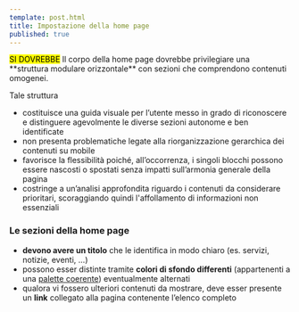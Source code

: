 ```yaml
---
template: post.html
title: Impostazione della home page
published: true
---
```


<div class="lg-callout lg-callout-should">
<mark>SI DOVREBBE</mark>
Il corpo della home page dovrebbe privilegiare una **struttura modulare orizzontale** con sezioni che comprendono contenuti omogenei.
</div>

Tale struttura

- costituisce una guida visuale per l’utente messo in grado di riconoscere e distinguere agevolmente le diverse sezioni autonome e ben identificate
- non presenta problematiche legate alla riorganizzazione gerarchica dei contenuti su mobile
- favorisce la flessibilità poiché, all’occorrenza, i singoli blocchi possono essere nascosti o spostati senza impatti sull’armonia generale della pagina
- costringe a un’analisi approfondita riguardo i contenuti da considerare prioritari, scoraggiando quindi l'affollamento di informazioni non essenziali

### Le sezioni della home page

- **devono avere un titolo** che le identifica in modo chiaro (es. servizi, notizie, eventi, ...)
- possono esser distinte tramite **colori di sfondo differenti** (appartenenti a una [palette coerente](/linee-guida/visual-design/colori)) eventualmente alternati
- qualora vi fossero ulteriori contenuti da mostrare, deve esser presente un **link** collegato alla pagina contenente l’elenco completo
